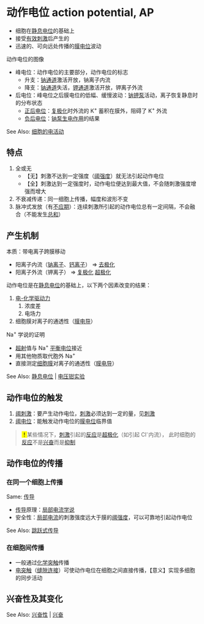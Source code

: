 # 动作电位 action potential, AP

- 细胞在[静息电位](静息电位.md)的基础上
- 接受[有效刺激](有效刺激.md)后产生的
- 迅速的、可向远处传播的[膜电位](膜电位.md)波动

动作电位的图像

- 峰电位：动作电位的主要部分，动作电位的标志
    - 升支：[钠通道](钠通道.md)激活开放，钠离子内流
    - 降支：[钠通道](钠通道.md)失活，[钾通道](钾通道.md)激活开放，钾离子外流
- 后电位：峰电位之后膜电位的低幅、缓慢波动：[钠钾泵](钠钾泵.md)活动，离子恢复静息时的分布状态
    - [正后电位](正后电位.md)：[复极化](复极化.md)时外流的 K<sup>+</sup> 蓄积在膜外，阻碍了 K<sup>+</sup> 外流
    - [负后电位](负后电位.md)：[钠泵](钠泵.md)[生电作用](生电作用.md)的结果

See Also: [细胞的电活动](细胞的基本功能.md#细胞的电活动)

## 特点

1. 全或无
    - 【无】刺激不达到一定强度（[阈强度](阈强度.md)）就无法引起动作电位
    - 【全】刺激达到一定强度时，动作电位便达到最大值，不会随刺激强度增强而增大
2. 不衰减传递：同一细胞上传播，幅度和波形不变
3. 脉冲式发放（有[不应期](不应期.md)）：连续刺激所引起的动作电位总有一定间隔，不会融合（不能发生[总和](总和.md)）

## 产生机制

本质：带电离子跨膜移动
- 阳离子内流（[钠离子](钠离子.md)、[钙离子](钙离子.md)） => [去极化](去极化.md)
- 阳离子外流（钾离子） => [复极化](复极化.md) [超极化](超极化.md)

动作电位是在[静息电位](静息电位.md)的基础上，以下两个因素改变的结果：
1. [电-化学驱动力](电-化学驱动力.md)
    1. 浓度差
    2. 电场力
2. 细胞膜对离子的通透性（[膜电导](膜电导.md)）

Na<sup>+</sup> 学说的证明
- [超射](超射.md)值与 Na<sup>+</sup> [平衡电位](平衡电位.md)接近
- 用其他物质取代胞外 Na<sup>+</sup>
- 直接测定[细胞膜](细胞膜.md)对离子的通透性（[膜电导](膜电导.md)）

See Also: [静息电位](静息电位.md) | [电压钳实验](电压钳实验.md)

## 动作电位的触发

1. [阈刺激](阈刺激.md)：要产生动作电位，[刺激](刺激.md)必须达到一定的量，见[刺激](刺激.md)
2. [阈电位](阈电位.md)：能触发动作电位的[膜电位](膜电位.md)临界值

> <mark>！</mark>某些情况下，[刺激](刺激.md)引起的[反应](反应.md)是[超极化](超极化.md)（如引起 Cl<sup>-</sup>内流），
  此时细胞的[反应](反应.md)不是[兴奋](兴奋.md)而是[抑制](抑制.md)

## 动作电位的传播

### 在同一个细胞上传播

Same: [传导](传导.md)

- [传导](传导.md)原理：[局部电流学说](局部电流学说.md)
- 安全性：[局部电流](局部电流.md)的刺激强度远大于膜的[阈强度](阈强度.md)，可以可靠地引起动作电位

See Also: [跳跃式传导](跳跃式传导.md)

### 在细胞间传播

- 一般通过[化学突触](化学突触.md)传播
- [电突触](电突触.md)（[缝隙连接](缝隙连接.md)）可使动作电位在细胞之间直接传播，【意义】实现多细胞的同步活动

## 兴奋性及其变化

See Also: [兴奋性](兴奋性.md) | [兴奋](兴奋.md)
